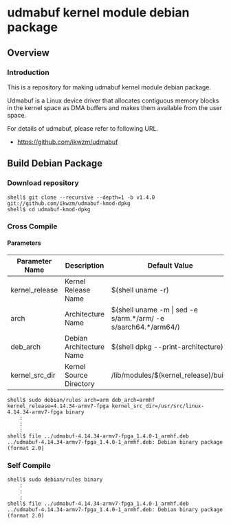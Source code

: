 udmabuf kernel module debian package
====================================================================================

Overview
------------------------------------------------------------------------------------

### Introduction

This is a repository for making udmabuf kernel module debian package.

Udmabuf is a Linux device driver that allocates contiguous memory blocks in the kernel space as DMA buffers and makes them available from the user space.

For details of udmabuf, please refer to following URL.

  * https://github.com/ikwzm/udmabuf

Build Debian Package
------------------------------------------------------------------------------------

### Download repository

```console
shell$ git clone --recursive --depth=1 -b v1.4.0 git://github.com/ikwzm/udmabuf-kmod-dpkg
shell$ cd udmabuf-kmod-dpkg
```

### Cross Compile

#### Parameters

| Parameter Name | Description              | Default Value                                                    |
|----------------|--------------------------|------------------------------------------------------------------|
| kernel_release | Kernel Release Name      | $(shell uname -r)                                                |
| arch           | Architecture Name        | $(shell uname -m \| sed -e s/arm.\*/arm/ -e s/aarch64.\*/arm64/) |
| deb_arch       | Debian Architecture Name | $(shell dpkg --print-architecture)                               |
| kernel_src_dir | Kernel Source Directory  | /lib/modules/$(kernel_release)/build                             |


```console
shell$ sudo debian/rules arch=arm deb_arch=armhf kernel_release=4.14.34-armv7-fpga kernel_src_dir=/usr/src/linux-4.14.34-armv7-fpga binary
    :
    :
    :
shell$ file ../udmabuf-4.14.34-armv7-fpga_1.4.0-1_armhf.deb
../udmabuf-4.14.34-armv7-fpga_1.4.0-1_armhf.deb: Debian binary package (format 2.0)
```

### Self Compile

```console
shell$ sudo debian/rules binary
    :
    :
    :
shell$ file ../udmabuf-4.14.34-armv7-fpga_1.4.0-1_armhf.deb
../udmabuf-4.14.34-armv7-fpga_1.4.0-1_armhf.deb: Debian binary package (format 2.0)
```

